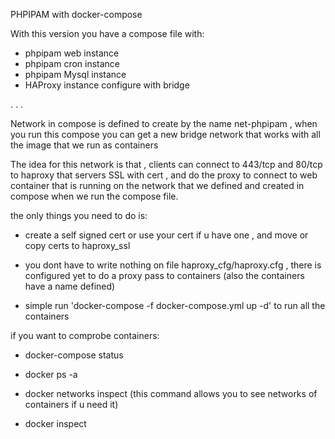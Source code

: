 PHPIPAM with docker-compose

With this version you have a compose file with:

- phpipam web instance
- phpipam cron instance
- phpipam Mysql instance
- HAProxy instance configure with bridge

. . .

Network in compose is defined to create by the name net-phpipam , when you run this compose you can get a new bridge network that works with all the image that we run as containers 

The idea for this network is that , clients can connect to 443/tcp and 80/tcp to haproxy that servers SSL with cert , and do the proxy to connect to web container that is running on the network that we defined and created in compose when we run the compose file.

the only things you need to do is:

- create a self signed cert or use your cert if u have one , and move or copy certs to haproxy_ssl

- you dont have to write nothing on file haproxy_cfg/haproxy.cfg , there is configured yet to do a proxy pass to containers (also the containers have a name defined)

- simple run 'docker-compose -f docker-compose.yml up -d' to run all the containers

if you want to comprobe containers:

- docker-compose status

- docker ps -a

- docker networks inspect  (this command allows you to see networks of containers if u need it)

- docker inspect <name of container>
